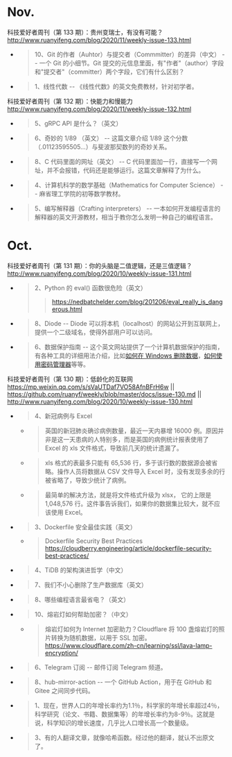 
# Nov.

科技爱好者周刊（第 133 期）：贵州变瑞士，有没有可能？ http://www.ruanyifeng.com/blog/2020/11/weekly-issue-133.html
- > 10、Git 的作者（Auhtor）与提交者（Commmitter）的差异（中文） -- 一个 Git 的小细节。Git 提交的元信息里面，有"作者"（author）字段和"提交者"（committer）两个字段，它们有什么区别？
- > 1、线性代数 -- 《线性代数》的英文免费教材，针对初学者。

科技爱好者周刊（第 132 期）：快能力和慢能力 http://www.ruanyifeng.com/blog/2020/11/weekly-issue-132.html
- > 5、gRPC API 是什么？（英文）
- > 6、奇妙的 1/89 （英文） -- 这篇文章介绍 1/89 这个分数（.01123595505...）与斐波那契数列的奇妙关系。
- > 8、C 代码里面的网址（英文） -- C 代码里面加一行，直接写一个网址，并不会报错，代码还是能够运行。这篇文章解释了为什么。
- > 4、计算机科学的数学基础（Mathematics for Computer Science） -- 麻省理工学院的初等数学教材。
- > 5、编写解释器（Crafting interpreters） -- 一本如何开发编程语言的解释器的英文开源教材，相当于教你怎么发明一种自己的编程语言。

# Oct.

科技爱好者周刊（第 131 期）：你的头脑是二值逻辑，还是三值逻辑？ http://www.ruanyifeng.com/blog/2020/10/weekly-issue-131.html
- > 2、Python 的 eval() 函数很危险（英文）
  >> https://nedbatchelder.com/blog/201206/eval_really_is_dangerous.html
- > 8、Diode -- Diode 可以将本机（localhost）的网站公开到互联网上，提供一个二级域名，使得外部用户可以访问。
- > 6、数据保护指南 -- 这个英文网站提供了一个计算机数据保护的指南，有各种工具的详细用法介绍，比如[如何在 Windows 删除数据](https://ssd.eff.org/en/module/how-delete-your-data-securely-windows)，[如何使用密码管理器]()等等。

科技爱好者周刊（第 130 期）：低龄化的互联网 https://mp.weixin.qq.com/s/sVaUTDaf7VO58AfnBFrH6w || https://github.com/ruanyf/weekly/blob/master/docs/issue-130.md || http://www.ruanyifeng.com/blog/2020/10/weekly-issue-130.html
- > 4、新冠病例与 Excel
  * > 英国的新冠肺炎确诊病例数量，最近一天内暴增 16000 例。原因并非是这一天患病的人特别多，而是英国的病例统计报表使用了 Excel 的 xls 文件格式，导致前几天的统计遗漏了。
  * > xls 格式的表最多只能有 65,536 行，多于该行数的数据源会被省略。操作人员将数据从 CSV 文件导入 Excel 时，没有发现多余的行被省略了，导致少统计了病例。
  * > 最简单的解决方法，就是将文件格式升级为 xlsx， 它的上限是 1,048,576 行。这件事告诉我们，如果你的数据集比较大，就不应该使用 Excel。
- > 3、Dockerfile 安全最佳实践（英文）
  * > Dockerfile Security Best Practices https://cloudberry.engineering/article/dockerfile-security-best-practices/
- > 4、TiDB 的架构演进哲学（中文）
- > 7、我们不小心删除了生产数据库（英文）
- > 8、哪些编程语言最省电？（英文）
- > 10、熔岩灯如何帮助加密？（中文）
  * > 熔岩灯如何为 Internet 加密助力？Cloudflare 将 100 盏熔岩灯的照片转换为随机数据，以用于 SSL 加密。 https://www.cloudflare.com/zh-cn/learning/ssl/lava-lamp-encryption/
- > 6、Telegram 订阅 -- 邮件订阅 Telegram 频道。
- > 8、hub-mirror-action -- 一个 GitHub Action，用于在 GitHub 和 Gitee 之间同步代码。
- > 1、现在，世界人口的年增长率约为1.1％，科学家的年增长率超过4％，科学研究（论文、书籍、数据集等）的年增长率约为8-9％。这就是说，科学知识的增长速度，几乎比人口增长高一个数量级。
- > 3、有的人翻译文章，就像哈希函数。经过他的翻译，就认不出原文了。
